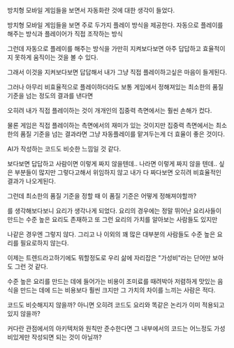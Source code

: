 방치형 모바일 게임들을 보면서 자동화란 것에 대한 생각이 들었다.

방치형 모바일 게임들을 보면 주로 두가지 플레이 방식을 제공한다. 자동으로 플레이를 해주는 방식과 플레이어가 직접 조작하는 방식

그런데 자동으로 플레이를 해주는 방식을 가만히 지켜보다보면 아주 답답하고 효율적이지 못하게 움직이는 것을 볼 수 있다.

그래서 이것을 지켜보다보면 답답해서 내가 그냥 직접 플레이하고싶은 마음이 들게된다.

그러나 아무리 비효율적으로 플레이하더라도 보통 게임에서 정해져있는 최소한의 품질기준을 넘는 정도의 결과를 낸다면

오히려 내가 직접 플레이하는 것이 개개인의 집중력 측면에서는 훨씬 손해가 컸다.

물론 게임은 직접 플레이하는 측면에서의 재미가 있는 것이지만 집중력 측면에서는 최소한의 품질 기준을 넘는 결과라면 그냥 자동플레이를 맡겨두는게 더 효율이 좋은 것이다.

AI가 작성하는 코드도 비슷한 느낌일 것 같다.

보다보면 답답하고 사람이면 이렇게 짜지 않을텐데.. 나라면 이렇게 짜지 않을 텐데.. 싶은 부분들이 많지만 그렇다고해서 위임하지 않고 내가 다 짜다보면 오히려 비효율적인 결과가 나오게된다.



그런데 최소한의 품질 기준을 정할 때 이 품질 기준은 어떻게 정해져야할까?

를 생각해보다보니 요리가 생각나게 되었다. 요리의 경우에는 정말 뛰어난 요리사들이 만드는 수준 높은 요리도 존재하고 또 그런 요리의 가치를 알아보는 사람들도 있지만

나같은 경우엔 그렇지 않다. 그리고 나 이외의 꽤 많은 대부분의 사람들도 수준 높은 요리를 필요로하지 않는다.

이제는 트렌드라고하기에도 뭐할정도로 우리 삶에 자리잡은 "가성비"라는 단어만 보아도 그런 것 같다.

수준 높은 요리를 만드는 데에 들어가는 비용이 조미료를 때려박아 저렴하게 맛있는 음식을 만드는 데에 드는 비용보다 훨씬 크지만 그 가치의 차이를 느끼는 사람은 적다.


코드도 비슷해지지 않을까? 아니면 오히려 코드도 요리와 똑같은 논리가 이미 적용되고 있지 않을까?

커다란 관점에서의 아키텍처와 원칙만 준수한다면 그 내부에서의 코드는 어느정도 가성비있게만 작성되면 되는 것이 아닐까?
